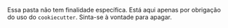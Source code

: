 Essa pasta não tem finalidade específica. Está aqui apenas por obrigação do uso do
`cookiecutter`.
Sinta-se à vontade para apagar.
